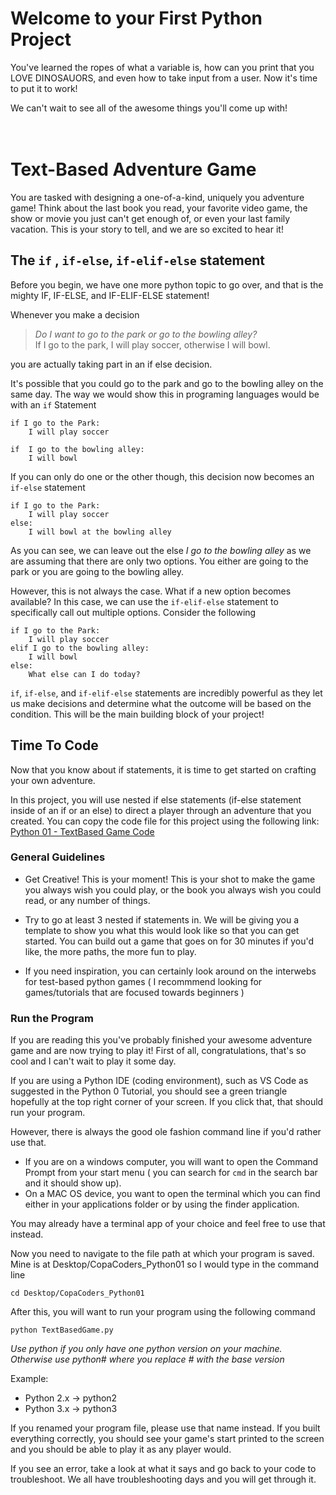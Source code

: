 # Welcome to your First Python Project
You've learned the ropes of what a variable is, how can you print that you LOVE DINOSAUORS, and even how to take input from a user. Now it's time to put it to work! 

We can't wait to see all of the awesome things you'll come up with!
<br />
<br />
<br />


# Text-Based Adventure Game 
You are tasked with designing a one-of-a-kind, uniquely you adventure game! Think about the last book you read, your favorite video game, the show or movie you just can't get enough of, or even your last family vacation. This is your story to tell, and we are so excited to hear it! 

## **The `if` , `if-else`, `if-elif-else` statement**
Before you begin, we have one more python topic to go over, and that is the mighty IF, IF-ELSE, and IF-ELIF-ELSE statement! 

Whenever you make a decision  
>_Do I want to go to the park or go to the bowling alley?_  
If I go to the park, I will play soccer, otherwise I will bowl. 

you are actually taking part in an if else decision. 

It's possible that you could go to the park and go to the bowling alley on the same day. The way we would show this in programing languages would be with an `if` Statement
```
if I go to the Park:
    I will play soccer

if  I go to the bowling alley:
    I will bowl
```
If you can only do one or the other though, this decision now becomes an `if-else` statement

```
if I go to the Park:
    I will play soccer
else:
    I will bowl at the bowling alley
```

As you can see, we can leave out the else _I go to the bowling alley_ as we are assuming that there are only two options. You either are going to the park or you are going to the bowling alley. 

However, this is not always the case. What if a new option becomes available? In this case, we can use the `if-elif-else` statement to specifically call out multiple options. Consider the following 
```
if I go to the Park:
    I will play soccer
elif I go to the bowling alley:
    I will bowl 
else:
    What else can I do today? 
```

`if`, `if-else`, and `if-elif-else` statements are incredibly powerful as they let us make decisions and determine what the outcome will be based on the condition. This will be the main building block of your project! 

## **Time To Code**
Now that you know about if statements, it is time to get started on crafting your own adventure. 

In this project, you will use nested if else statements (if-else statement inside of an if or an else) to direct a player through an adventure that you created. You can copy the code file for this project using the following link: [Python 01 - TextBased Game Code](https://github.com/copacoders/copacoders/raw/gh-pages/python/01-TextBasedGame.py) 

### General Guidelines 
- Get Creative! This is your moment! This is your shot to make the game you always wish you could play, or the book you always wish you could read, or any number of things. 

- Try to go at least 3 nested if statements in. We will be giving you a template to show you what this would look like so that you can get started. You can build out a game that goes on for 30 minutes if you'd like, the more paths, the more fun to play. 

- If you need inspiration, you can certainly look around on the interwebs for test-based python games ( I recommmend looking for games/tutorials that are focused towards beginners )

### Run the Program 
If you are reading this you've probably finished your awesome adventure game and are now trying to play it! First of all, congratulations, that's so cool and I can't wait to play it some day. 

If you are using a Python IDE (coding environment), such as VS Code as suggested in the Python 0 Tutorial, you should see a green triangle hopefully at the top right corner of your screen. If you click that, that should run your program. 

However, there is always the good ole fashion command line if you'd rather use that. 

- If you are on a windows computer, you will want to open the Command Prompt from your start menu ( you can search for `cmd` in the search bar and it should show up). 
- On a MAC OS device, you want to open the terminal which you can find either in your applications folder or by using the finder application. 

You may already have a terminal app of your choice and feel free to use that instead. 

Now you need to navigate to the file path at which your program is saved. Mine is at Desktop/CopaCoders_Python01 so I would type in the command line
```
cd Desktop/CopaCoders_Python01
```
After this, you will want to run your program using the following command

```
python TextBasedGame.py
```
_Use python if you only have one python version on your machine. Otherwise use python# where you replace # with the base version_

Example:
- Python 2.x -> python2 
- Python 3.x -> python3


If you renamed your program file, please use that name instead. If you built everything correctly, you should see your game's start printed to the screen and you should be able to play it as any player would. 

If you see an error, take a look at what it says and go back to your code to troubleshoot. We all have troubleshooting days and you will get through it. 
